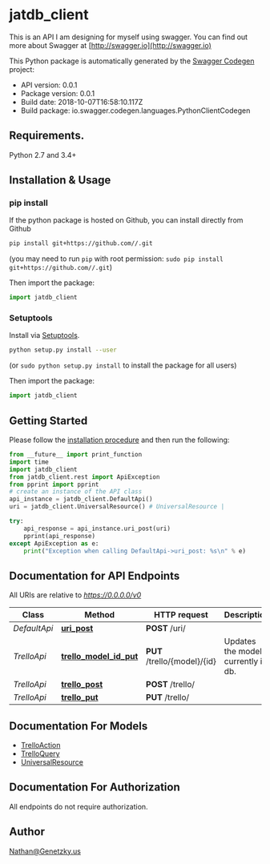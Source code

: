 # jatdb_client
This is an API I am designing for myself using swagger. You can find  out more about Swagger at [http://swagger.io](http://swagger.io) 

This Python package is automatically generated by the [Swagger Codegen](https://github.com/swagger-api/swagger-codegen) project:

- API version: 0.0.1
- Package version: 0.0.1
- Build date: 2018-10-07T16:58:10.117Z
- Build package: io.swagger.codegen.languages.PythonClientCodegen

## Requirements.

Python 2.7 and 3.4+

## Installation & Usage
### pip install

If the python package is hosted on Github, you can install directly from Github

```sh
pip install git+https://github.com//.git
```
(you may need to run `pip` with root permission: `sudo pip install git+https://github.com//.git`)

Then import the package:
```python
import jatdb_client 
```

### Setuptools

Install via [Setuptools](http://pypi.python.org/pypi/setuptools).

```sh
python setup.py install --user
```
(or `sudo python setup.py install` to install the package for all users)

Then import the package:
```python
import jatdb_client
```

## Getting Started

Please follow the [installation procedure](#installation--usage) and then run the following:

```python
from __future__ import print_function
import time
import jatdb_client
from jatdb_client.rest import ApiException
from pprint import pprint
# create an instance of the API class
api_instance = jatdb_client.DefaultApi()
uri = jatdb_client.UniversalResource() # UniversalResource | 

try:
    api_response = api_instance.uri_post(uri)
    pprint(api_response)
except ApiException as e:
    print("Exception when calling DefaultApi->uri_post: %s\n" % e)

```

## Documentation for API Endpoints

All URIs are relative to *https://0.0.0.0/v0*

Class | Method | HTTP request | Description
------------ | ------------- | ------------- | -------------
*DefaultApi* | [**uri_post**](docs/DefaultApi.md#uri_post) | **POST** /uri/ | 
*TrelloApi* | [**trello_model_id_put**](docs/TrelloApi.md#trello_model_id_put) | **PUT** /trello/{model}/{id} | Updates the models currently in db.
*TrelloApi* | [**trello_post**](docs/TrelloApi.md#trello_post) | **POST** /trello/ | 
*TrelloApi* | [**trello_put**](docs/TrelloApi.md#trello_put) | **PUT** /trello/ | 


## Documentation For Models

 - [TrelloAction](docs/TrelloAction.md)
 - [TrelloQuery](docs/TrelloQuery.md)
 - [UniversalResource](docs/UniversalResource.md)


## Documentation For Authorization

 All endpoints do not require authorization.


## Author

Nathan@Genetzky.us

